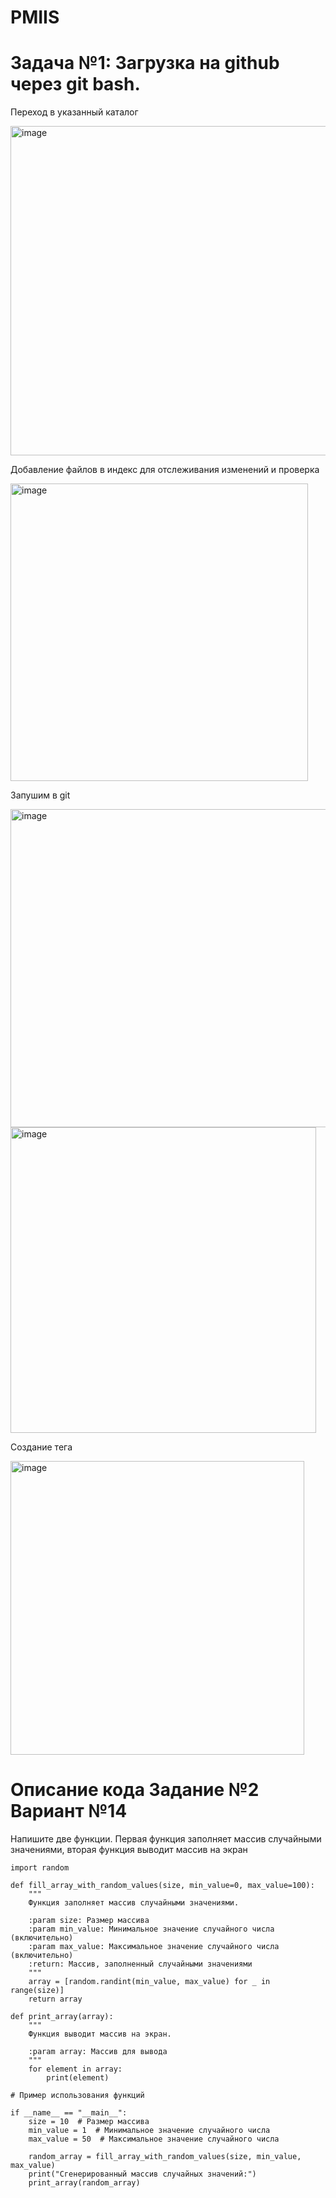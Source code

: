 # PMIIS
# Задача №1: Загрузка на github через git bash.

Переход в указанный каталог

<img width="527" alt="image" src="https://github.com/user-attachments/assets/1c807618-060a-4e8a-bf13-8efd7b14dd2e">

Добавление файлов в индекс для отслеживания изменений и проверка

<img width="476" alt="image" src="https://github.com/user-attachments/assets/cd6f2969-2812-4ca3-9adf-22961d763c22">

Запушим в git

<img width="509" alt="image" src="https://github.com/user-attachments/assets/10964a07-b604-430c-b451-9ef7fcb49499">
<img width="489" alt="image" src="https://github.com/user-attachments/assets/b3b69ce3-c2ed-4e12-9798-a0d4ec204184">

Создание тега

<img width="470" alt="image" src="https://github.com/user-attachments/assets/b47623f8-3d95-4a63-b027-74083bb7d093">

# Описание кода Задание №2 Вариант №14
Напишите две функции. Первая функция заполняет массив случайными значениями, вторая функция выводит массив на экран

    import random
    
    def fill_array_with_random_values(size, min_value=0, max_value=100):
        """
        Функция заполняет массив случайными значениями.
        
        :param size: Размер массива
        :param min_value: Минимальное значение случайного числа (включительно)
        :param max_value: Максимальное значение случайного числа (включительно)
        :return: Массив, заполненный случайными значениями
        """
        array = [random.randint(min_value, max_value) for _ in range(size)]
        return array
    
    def print_array(array):
        """
        Функция выводит массив на экран.
        
        :param array: Массив для вывода
        """
        for element in array:
            print(element)
    
    # Пример использования функций
    
    if __name__ == "__main__":
        size = 10  # Размер массива
        min_value = 1  # Минимальное значение случайного числа
        max_value = 50  # Максимальное значение случайного числа
        
        random_array = fill_array_with_random_values(size, min_value, max_value)
        print("Сгенерированный массив случайных значений:")
        print_array(random_array)
